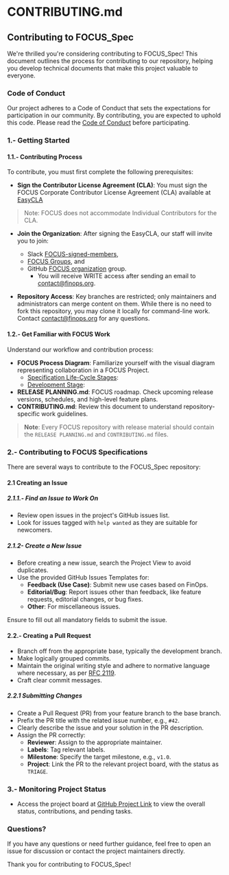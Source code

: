 # CONTRIBUTING.md

## Contributing to FOCUS_Spec

We're thrilled you're considering contributing to FOCUS_Spec! This document outlines the process for contributing to our repository, helping you develop technical documents that make this project valuable to everyone.

### Code of Conduct

Our project adheres to a Code of Conduct that sets the expectations for participation in our community. By contributing, you are expected to uphold this code. Please read the [Code of Conduct](CODE_OF_CONDUCT.md) before participating.

### 1.- Getting Started

#### 1.1.- Contributing Process 

To contribute, you must first complete the following prerequisites:

- **Sign the Contributor License Agreement (CLA)**: You must sign the FOCUS Corporate Contributor License Agreement (CLA) available at [EasyCLA](https://github.com/FinOps-Open-Cost-and-Usage-Spec/EasyCLA) 

> Note: FOCUS does not accommodate Individual Contributors for the CLA.

- **Join the Organization**: After signing the EasyCLA, our staff will invite you to join:
    *  Slack [FOCUS-signed-members](), 
    * [FOCUS Groups](), and 
    * GitHub [FOCUS organization]() group. 
        * You will receive WRITE access after sending an email to [contact@finops.org](mailto:xxxx@finops.org).

- **Repository Access**: Key branches are restricted; only maintainers and administrators can merge content on them. While there is no need to fork this repository, you may clone it locally for command-line work. Contact [contact@finops.org](mailto:xxxx@finops.org) for any questions.

#### 1.2.- Get Familiar with FOCUS Work

Understand our workflow and contribution process:

- **FOCUS Process Diagram**: Familiarize yourself with the visual diagram representing collaboration in a FOCUS Project.
    * [Specification Life-Cycle Stages]():
    * [Development Stage]():
- **RELEASE PLANNING.md**: FOCUS roadmap. Check upcoming release versions, schedules, and high-level feature plans.
- **CONTRIBUTING.md**: Review this document to understand repository-specific work guidelines.

> **Note**: Every FOCUS repository with release material should contain the `RELEASE PLANNING.md` and `CONTRIBUTING.md` files.

### 2.- Contributing to FOCUS Specifications

There are several ways to contribute to the FOCUS_Spec repository:
#### 2.1 Creating an Issue
##### 2.1.1.- Find an Issue to Work On

- Review open issues in the project's GitHub issues list.
- Look for issues tagged with `help wanted` as they are suitable for newcomers.

##### 2.1.2- Create a New Issue

- Before creating a new issue, search the Project View to avoid duplicates.
- Use the provided GitHub Issues Templates for:
  - **Feedback (Use Case)**: Submit new use cases based on FinOps.
  - **Editorial/Bug**: Report issues other than feedback, like feature requests, editorial changes, or bug fixes.
  - **Other**: For miscellaneous issues.

Ensure to fill out all mandatory fields to submit the issue.

#### 2.2.- Creating a Pull Request

- Branch off from the appropriate base, typically the development branch.
- Make logically grouped commits.
- Maintain the original writing style and adhere to normative language where necessary, as per [RFC 2119](https://tools.ietf.org/html/rfc2119).
- Craft clear commit messages.

##### 2.2.1 Submitting Changes

- Create a Pull Request (PR) from your feature branch to the base branch.
- Prefix the PR title with the related issue number, e.g., `#42`.
- Clearly describe the issue and your solution in the PR description.
- Assign the PR correctly:
  - **Reviewer**: Assign to the appropriate maintainer.
  - **Labels**: Tag relevant labels.
  - **Milestone**: Specify the target milestone, e.g., `v1.0`.
  - **Project**: Link the PR to the relevant project board, with the status as `TRIAGE`.

### 3.- Monitoring Project Status

- Access the project board at [GitHub Project Link](#) to view the overall status, contributions, and pending tasks.

### Questions?

If you have any questions or need further guidance, feel free to open an issue for discussion or contact the project maintainers directly.

Thank you for contributing to FOCUS_Spec!
